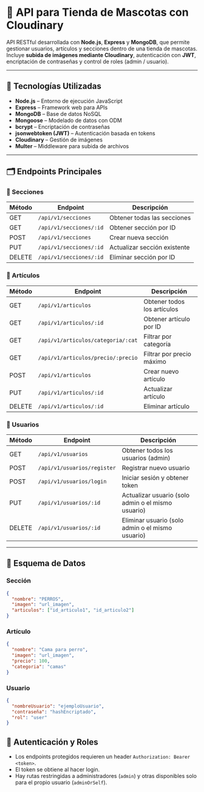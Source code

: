 # 🐾 API para Tienda de Mascotas con Cloudinary

API RESTful desarrollada con **Node.js**, **Express** y **MongoDB**, que permite gestionar usuarios, artículos y secciones dentro de una tienda de mascotas.  
Incluye **subida de imágenes mediante Cloudinary**, autenticación con **JWT**, encriptación de contraseñas y control de roles (admin / usuario).

---

## 🚀 Tecnologías Utilizadas

- **Node.js** – Entorno de ejecución JavaScript
- **Express** – Framework web para APIs
- **MongoDB** – Base de datos NoSQL
- **Mongoose** – Modelado de datos con ODM
- **bcrypt** – Encriptación de contraseñas
- **jsonwebtoken (JWT)** – Autenticación basada en tokens
- **Cloudinary** – Gestión de imágenes
- **Multer** – Middleware para subida de archivos

---

## 🗂 Endpoints Principales

### 🏬 Secciones

| Método | Endpoint                | Descripción                  |
| ------ | ----------------------- | ---------------------------- |
| GET    | `/api/v1/secciones`     | Obtener todas las secciones  |
| GET    | `/api/v1/secciones/:id` | Obtener sección por ID       |
| POST   | `/api/v1/secciones`     | Crear nueva sección          |
| PUT    | `/api/v1/secciones/:id` | Actualizar sección existente |
| DELETE | `/api/v1/secciones/:id` | Eliminar sección por ID      |

### 🛒 Artículos

| Método | Endpoint                           | Descripción                 |
| ------ | ---------------------------------- | --------------------------- |
| GET    | `/api/v1/articulos`                | Obtener todos los artículos |
| GET    | `/api/v1/articulos/:id`            | Obtener artículo por ID     |
| GET    | `/api/v1/articulos/categoria/:cat` | Filtrar por categoría       |
| GET    | `/api/v1/articulos/precio/:precio` | Filtrar por precio máximo   |
| POST   | `/api/v1/articulos`                | Crear nuevo artículo        |
| PUT    | `/api/v1/articulos/:id`            | Actualizar artículo         |
| DELETE | `/api/v1/articulos/:id`            | Eliminar artículo           |

### 👤 Usuarios

| Método | Endpoint                    | Descripción                                        |
| ------ | --------------------------- | -------------------------------------------------- |
| GET    | `/api/v1/usuarios`          | Obtener todos los usuarios (admin)                 |
| POST   | `/api/v1/usuarios/register` | Registrar nuevo usuario                            |
| POST   | `/api/v1/usuarios/login`    | Iniciar sesión y obtener token                     |
| PUT    | `/api/v1/usuarios/:id`      | Actualizar usuario (solo admin o el mismo usuario) |
| DELETE | `/api/v1/usuarios/:id`      | Eliminar usuario (solo admin o el mismo usuario)   |

---

## 📘 Esquema de Datos

### Sección

```json
{
  "nombre": "PERROS",
  "imagen": "url_imagen",
  "articulos": ["id_articulo1", "id_articulo2"]
}
```

### Artículo

```json
{
  "nombre": "Cama para perro",
  "imagen": "url_imagen",
  "precio": 100,
  "categoria": "camas"
}
```

### Usuario

```json
{
  "nombreUsuario": "ejemploUsuario",
  "contraseña": "hashEncriptado",
  "rol": "user"
}
```

## 🔐 Autenticación y Roles

- Los endpoints protegidos requieren un header `Authorization: Bearer <token>`.
- El token se obtiene al hacer login.
- Hay rutas restringidas a administradores (`admin`) y otras disponibles solo para el propio usuario (`adminOrSelf`).
